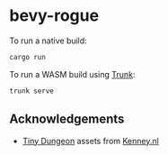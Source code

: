 # bevy-rogue

To run a native build:
```sh
cargo run
```

To run a WASM build using [Trunk](https://trunkrs.dev/):
```sh
trunk serve
```

## Acknowledgements

- [Tiny Dungeon](https://kenney.nl/assets/tiny-dungeon) assets from [Kenney.nl](https://kenney.nl/)
